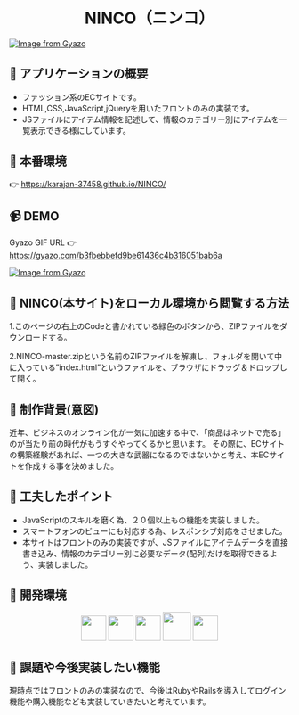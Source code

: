 <h1 align="center">NINCO（ニンコ）</h1>

[![Image from Gyazo](https://gyazo.com/5bd108bd1cf861f40e0b22bd0a60ed91.jpg)](https://gyazo.com/5bd108bd1cf861f40e0b22bd0a60ed91)

## :link: アプリケーションの概要
<ul>
  <li>ファッション系のECサイトです。</li>
  <li>HTML,CSS,JavaScript,jQueryを用いたフロントのみの実装です。</li>
  <li>JSファイルにアイテム情報を記述して、情報のカテゴリー別にアイテムを一覧表示できる様にしています。</li>
</ul>

## :link: 本番環境
:point_right: https://karajan-37458.github.io/NINCO/

## :video_camera: DEMO
Gyazo GIF URL :point_right: https://gyazo.com/b3fbebbefd9be61436c4b316051bab6a

[![Image from Gyazo](https://gyazo.com/b3fbebbefd9be61436c4b316051bab6a.gif)](https://gyazo.com/b3fbebbefd9be61436c4b316051bab6a)

## :link: NINCO(本サイト)をローカル環境から閲覧する方法
1.このページの右上のCodeと書かれている緑色のボタンから、ZIPファイルをダウンロードする。

2.NINCO-master.zipという名前のZIPファイルを解凍し、フォルダを開いて中に入っている”index.html”というファイルを、ブラウザにドラッグ＆ドロップして開く。

## :link: 制作背景(意図)
近年、ビジネスのオンライン化が一気に加速する中で、「商品はネットで売る」のが当たり前の時代がもうすぐやってくるかと思います。  その際に、ECサイトの構築経験があれば、一つの大きな武器になるのではないかと考え、本ECサイトを作成する事を決めました。

## :link: 工夫したポイント
<ul>
  <li>JavaScriptのスキルを磨く為、２０個以上もの機能を実装しました。</li>
  <li>スマートフォンのビューにも対応する為、レスポンシブ対応をさせました。</li>
  <li>本サイトはフロントのみの実装ですが、JSファイルにアイテムデータを直接書き込み、情報のカテゴリー別に必要なデータ(配列)だけを取得できるよう、実装しました。</li>
</ul>

## :link: 開発環境

<p align="center">
  <a href="https://devdocs.io/html/"><img src="https://user-images.githubusercontent.com/66232530/88711698-87429580-d153-11ea-9ae5-452b13d15a70.png" height="45px;" /></a>
  <a href="https://devdocs.io/css/"><img src="https://user-images.githubusercontent.com/66232530/88711881-ccff5e00-d153-11ea-998e-f22d427ffa70.jpg" height="45px;" /></a>
  <a href="https://www.javascript.com/"><img src="https://user-images.githubusercontent.com/66232530/88712057-1780da80-d154-11ea-9129-11a9ff70322e.png" height="45px;" /></a>
  <a href="https://jquery.com/"><img src="https://user-images.githubusercontent.com/66232530/88712858-58c5ba00-d155-11ea-9314-fa1a6d3442fc.png" height="50px;" /></a>
  <a href="https://github.co.jp/"><img src="https://github.githubassets.com/images/modules/logos_page/GitHub-Mark.png" height="45px;" /></a>
</p>

## :link: 課題や今後実装したい機能
現時点ではフロントのみの実装なので、今後はRubyやRailsを導入してログイン機能や購入機能なども実装していきたいと考えています。
